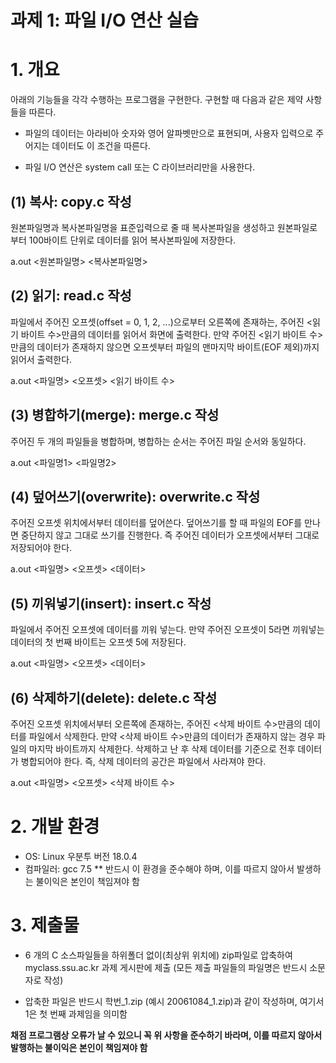 
# 과제 1: 파일 I/O 연산 실습

# 1. 개요

아래의 기능들을 각각 수행하는 프로그램을 구현한다. 구현할 때 다음과 같은 제약 사항들을 따른다.

- 파일의 데이터는 아라비아 숫자와 영어 알파벳만으로 표현되며, 사용자 입력으로 주어지는 데이터도 이 조건을 따른다.

- 파일 I/O 연산은 system call 또는 C 라이브러리만을 사용한다.

## (1) 복사: copy.c 작성

원본파일명과 복사본파일명을 표준입력으로 줄 때 복사본파일을 생성하고 원본파일로부터 100바이트 단위로 데이터를 읽어 복사본파일에 저장한다.

a.out <원본파일명> <복사본파일명>

## (2) 읽기: read.c 작성

파일에서 주어진 오프셋(offset = 0, 1, 2, ...)으로부터 오른쪽에 존재하는, 주어진 <읽기 바이트 수>만큼의 데이터를 읽어서 화면에 출력한다. 만약 주어진 <읽기 바이트 수>만큼의 데이터가 존재하지 않으면 오프셋부터 파일의 맨마지막 바이트(EOF 제외)까지 읽어서 출력한다.

a.out <파일명> <오프셋> <읽기 바이트 수>

## (3) 병합하기(merge): merge.c 작성

주어진 두 개의 파일들을 병합하며, 병합하는 순서는 주어진 파일 순서와 동일하다.

a.out <파일명1> <파일명2>

## (4) 덮어쓰기(overwrite): overwrite.c 작성

주어진 오프셋 위치에서부터 데이터를 덮어쓴다. 덮어쓰기를 할 때 파일의 EOF를 만나면 중단하지 않고 그대로 쓰기를 진행한다. 즉 주어진 데이터가 오프셋에서부터 그대로 저장되어야 한다.

a.out <파일명> <오프셋> <데이터>

## (5) 끼워넣기(insert): insert.c 작성

파일에서 주어진 오프셋에 데이터를 끼워 넣는다. 만약 주어진 오프셋이 5라면 끼워넣는 데이터의 첫 번째 바이트는 오프셋 5에 저장된다.

a.out <파일명> <오프셋> <데이터>

## (6) 삭제하기(delete): delete.c 작성

주어진 오프셋 위치에서부터 오른쪽에 존재하는, 주어진 <삭제 바이트 수>만큼의 데이터를 파일에서 삭제한다. 만약 <삭제 바이트 수>만큼의 데이터가 존재하지 않는 경우 파일의 마지막 바이트까지 삭제한다. 삭제하고 난 후 삭제 데이터를 기준으로 전후 데이터가 병합되어야 한다. 즉, 삭제 데이터의 공간은 파일에서 사라져야 한다.

a.out <파일명> <오프셋> <삭제 바이트 수>

# 2. 개발 환경
- OS: Linux 우분투 버전 18.0.4
- 컴파일러: gcc 7.5
** 반드시 이 환경을 준수해야 하며, 이를 따르지 않아서 발생하는 불이익은 본인이 책임져야 함


# 3. 제출물

- 6 개의 C 소스파일들을 하위폴더 없이(최상위 위치에) zip파일로 압축하여  myclass.ssu.ac.kr 과제 게시판에 제출 (모든 제출 파일들의 파일명은 반드시 소문자로 작성)

- 압축한 파일은 반드시 학번_1.zip (예시 20061084_1.zip)과 같이 작성하며, 여기서 1은 첫 번째 과제임을 의미함

**채점 프로그램상 오류가 날 수 있으니 꼭 위 사항을 준수하기 바라며, 이를 따르지 않아서 발행하는 불이익은 본인이 책임져야 함**